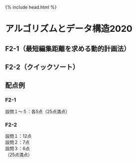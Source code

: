{% include head.html %}

# アルゴリズムとデータ構造2020

## F2-1（最短編集距離を求める動的計画法）

## F2-2（クイックソート）

## 配点例
### F2-1
設問１〜５：各5点（25点満点）

### F2-2
設問１：12点  
設問２：7点  
設問３：6点  
（25点満点）